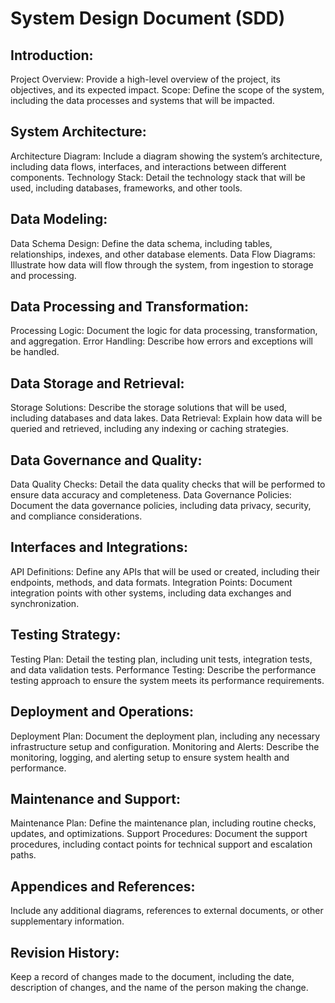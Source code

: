 # System Design Document (SDD)
## Introduction:
Project Overview: Provide a high-level overview of the project, its objectives, and its expected impact.
Scope: Define the scope of the system, including the data processes and systems that will be impacted.
## System Architecture:
Architecture Diagram: Include a diagram showing the system’s architecture, including data flows, interfaces, and interactions between different components.
Technology Stack: Detail the technology stack that will be used, including databases, frameworks, and other tools.
## Data Modeling:
Data Schema Design: Define the data schema, including tables, relationships, indexes, and other database elements.
Data Flow Diagrams: Illustrate how data will flow through the system, from ingestion to storage and processing.
## Data Processing and Transformation:
Processing Logic: Document the logic for data processing, transformation, and aggregation.
Error Handling: Describe how errors and exceptions will be handled.
## Data Storage and Retrieval:
Storage Solutions: Describe the storage solutions that will be used, including databases and data lakes.
Data Retrieval: Explain how data will be queried and retrieved, including any indexing or caching strategies.
## Data Governance and Quality:
Data Quality Checks: Detail the data quality checks that will be performed to ensure data accuracy and completeness.
Data Governance Policies: Document the data governance policies, including data privacy, security, and compliance considerations.
## Interfaces and Integrations:
API Definitions: Define any APIs that will be used or created, including their endpoints, methods, and data formats.
Integration Points: Document integration points with other systems, including data exchanges and synchronization.
## Testing Strategy:
Testing Plan: Detail the testing plan, including unit tests, integration tests, and data validation tests.
Performance Testing: Describe the performance testing approach to ensure the system meets its performance requirements.
## Deployment and Operations:
Deployment Plan: Document the deployment plan, including any necessary infrastructure setup and configuration.
Monitoring and Alerts: Describe the monitoring, logging, and alerting setup to ensure system health and performance.
## Maintenance and Support:
Maintenance Plan: Define the maintenance plan, including routine checks, updates, and optimizations.
Support Procedures: Document the support procedures, including contact points for technical support and escalation paths.
## Appendices and References:
Include any additional diagrams, references to external documents, or other supplementary information.
## Revision History:
Keep a record of changes made to the document, including the date, description of changes, and the name of the person making the change.
